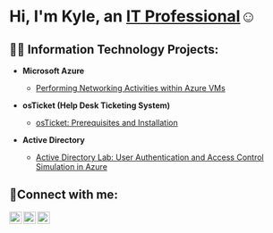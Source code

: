 <h1>Hi, I'm Kyle, an <a href="https://www.linkedin.com/in/kyle-suzuki-9119b076/">IT Professional</a>☺</h1>

<h2>👨‍💻 Information Technology Projects:</h2>

- <b>Microsoft Azure</b>
  - [Performing Networking Activities within Azure VMs](https://github.com/kylesuzuki/net-activities)

- <b>osTicket (Help Desk Ticketing System)</b>
  - [osTicket: Prerequisites and Installation](https://github.com/kylesuzuki/ostickets-prereqs)

- <b>Active Directory</b>
  - [Active Directory Lab: User Authentication and Access Control Simulation in Azure](https://github.com/kylesuzuki/ad-ds-sim)

<h2>🤳Connect with me:</h2>

[<img align="left" alt="Kyle | Facebook" width="22px" src="https://cdn.jsdelivr.net/npm/simple-icons@v3/icons/facebook.svg" />][facebook]
[<img align="left" alt="Kyle | LinkedIn" width="22px" src="https://cdn.jsdelivr.net/npm/simple-icons@v3/icons/linkedin.svg" />][linkedin]
[<img align="left" alt="Kyle | Instagram" width="22px" src="https://cdn.jsdelivr.net/npm/simple-icons@v3/icons/instagram.svg" />][instagram]

[facebook]: https://facebook.com/kyle.suzuki.946/
[linkedin]: https://www.linkedin.com/in/kyle-suzuki
[instagram]: https://www.instagram.com/ks.zuki/
